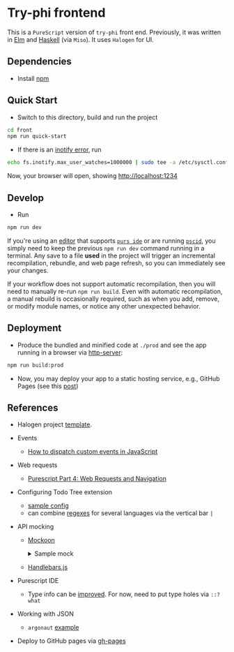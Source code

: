 # Try-phi frontend

This is a `PureScript` version of `try-phi` front end. Previously, it was written in [Elm](https://github.com/fizruk/try-phi/tree/cf29332d08376e1da90c851f5326b440ac070763) and [Haskell](https://github.com/fizruk/try-phi/commit/bc04b4d61b00f79ad7736769d1420d632e294579) (via `Miso`). It uses `Halogen` for UI.

## Dependencies

- Install [npm](https://docs.npmjs.com/downloading-and-installing-node-js-and-npm/)

## Quick Start

- Switch to this directory, build and run the project

```sh
cd front
npm run quick-start
```

- If there is an [inotify error](https://askubuntu.com/a/1088275), run

```sh
echo fs.inotify.max_user_watches=1000000 | sudo tee -a /etc/sysctl.conf && sudo sysctl -p
```

Now, your browser will open, showing [http://localhost:1234](http://localhost:1234)

## Develop

- Run

```sh
npm run dev
```

If you're using an [editor](https://github.com/purescript/documentation/blob/master/ecosystem/Editor-and-tool-support.md#editors) that supports [`purs ide`](https://github.com/purescript/purescript/tree/master/psc-ide) or are running [`pscid`](https://github.com/kRITZCREEK/pscid), you simply need to keep the previous `npm run dev` command running in a terminal. Any save to a file **used** in the project will trigger an incremental recompilation, rebundle, and web page refresh, so you can immediately see your changes.

If your workflow does not support automatic recompilation, then you will need to manually re-run `npm run build`. Even with automatic recompilation, a manual rebuild is occasionally required, such as when you add, remove, or modify module names, or notice any other unexpected behavior.

## Deployment

* Produce the bundled and minified code at `./prod` and see the app running in a browser via [http-server](https://www.npmjs.com/package/http-server):

```sh
npm run build:prod
```

* Now, you may deploy your app to a static hosting service, e.g., GitHub Pages (see this [post](https://javascript.plainenglish.io/deploying-any-app-to-github-pages-1e8e946bf890))

## References

- Halogen project [template](https://github.com/purescript-halogen/purescript-halogen-template).

- Events

  - [How to dispatch custom events in JavaScript](https://www.educative.io/answers/how-to-dispatch-custom-events-in-javascript)

- Web requests

  - [Purescript Part 4: Web Requests and Navigation](https://mmhaskell.com/purescript-4)

- Configuring Todo Tree extension

  - [sample config](https://youtu.be/wzIcG8TdjHE)
  - can combine [regexes](https://github.com/Gruntfuggly/todo-tree/wiki/Configuration-Examples) for several languages via the vertical bar `|`

- API mocking

  - [Mockoon](https://mockoon.com/docs/latest/templating/fakerjs-helpers/)
      <details>
      <summary>Sample mock</summary>
      
      ```javascript
      {{setVar 'arr' (array 'eo' 'original_term' 'whnf' 'nf' 'cbn_reduction' 'cbn_with_tap' 'cbn_with_graph')}}
      {{setVar 'p' (len arr)}}
      {
      "editor": "eo",
      "newCode": "{{faker 'random.alphaNumeric' 100}}",
      "tabs": { {{#each arr}}"{{this}}":"{{faker 'random.alphaNumeric' 25}}"{{#if (lt @index 6)}}, {{/if}}{{/each}} }
      }
      ```
      </details>
  - [Handlebars.js](https://handlebarsjs.com/api-reference/data-variables.html#root)

- Purescript IDE

  - Type info can be [improved](https://github.com/purescript/purescript/issues/3670#issuecomment-567151050). For now, need to put type holes via `::?what`

- Working with JSON

  - `argonaut` [example](https://pursuit.purescript.org/packages/purescript-argonaut-codecs/9.0.0/docs/Data.Argonaut.Decode.Combinators#v:defaultField)

- Deploy to GitHub pages via [gh-pages](https://www.npmjs.com/package/gh-pages)
